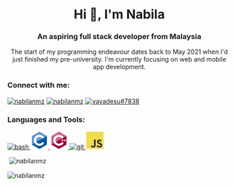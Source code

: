 <h1 align="center">Hi 👋, I'm Nabila</h1>
<h3 align="center">An aspiring full stack developer from Malaysia</h3>
<p align="center">The start of my programming endeavour dates back to May 2021 when I'd just finished my pre-university. I'm currently focusing on web and mobile app development.</p>
<h3 align="left">Connect with me:</h3>
<p align="left">
<a href="https://linkedin.com/in/nabilanmz" target="blank"><img align="center" src="https://raw.githubusercontent.com/rahuldkjain/github-profile-readme-generator/master/src/images/icons/Social/linked-in-alt.svg" alt="nabilanmz" height="30" width="40" /></a>
<a href="https://www.leetcode.com/nabilanmz" target="blank"><img align="center" src="https://raw.githubusercontent.com/rahuldkjain/github-profile-readme-generator/master/src/images/icons/Social/leet-code.svg" alt="nabilanmz" height="30" width="40" /></a>
<a href="https://discord.gg/yayadesu#7838" target="blank"><img align="center" src="https://raw.githubusercontent.com/rahuldkjain/github-profile-readme-generator/master/src/images/icons/Social/discord.svg" alt="yayadesu#7838" height="30" width="40" /></a>
</p>

<h3 align="left">Languages and Tools:</h3>
<p align="left"> <a href="https://www.gnu.org/software/bash/" target="_blank" rel="noreferrer"> <img src="https://www.vectorlogo.zone/logos/gnu_bash/gnu_bash-icon.svg" alt="bash" width="40" height="40"/> </a> <a href="https://www.cprogramming.com/" target="_blank" rel="noreferrer"> <img src="https://raw.githubusercontent.com/devicons/devicon/master/icons/c/c-original.svg" alt="c" width="40" height="40"/> </a> <a href="https://www.w3schools.com/cpp/" target="_blank" rel="noreferrer"> <img src="https://raw.githubusercontent.com/devicons/devicon/master/icons/cplusplus/cplusplus-original.svg" alt="cplusplus" width="40" height="40"/> </a> <a href="https://git-scm.com/" target="_blank" rel="noreferrer"> <img src="https://www.vectorlogo.zone/logos/git-scm/git-scm-icon.svg" alt="git" width="40" height="40"/> </a> <a href="https://developer.mozilla.org/en-US/docs/Web/JavaScript" target="_blank" rel="noreferrer"> <img src="https://raw.githubusercontent.com/devicons/devicon/master/icons/javascript/javascript-original.svg" alt="javascript" width="40" height="40"/> </a> </p>

<!-- <p><img align="left" src="https://github-readme-stats.vercel.app/api/top-langs?username=nabilanmz&count_private=true&show_icons=true&locale=en&layout=compact" alt="nabilanmz" /></p>
-->
<p>&nbsp;<img align="center" src="https://github-readme-stats.vercel.app/api?username=nabilanmz&count_private=true&show_icons=true&locale=en" alt="nabilanmz" /></p>

<p><img align="center" src="https://github-readme-streak-stats.herokuapp.com/?user=nabilanmz&" alt="nabilanmz" /></p>
